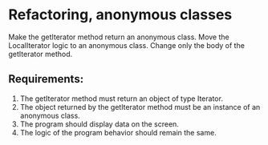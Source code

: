 # Refactoring, anonymous classes

Make the getIterator method return an anonymous class.
Move the LocalIterator logic to an anonymous class.
Change only the body of the getIterator method.


## Requirements:
1. The getIterator method must return an object of type Iterator.
2. The object returned by the getIterator method must be an instance of an anonymous class.
3. The program should display data on the screen.
4. The logic of the program behavior should remain the same.